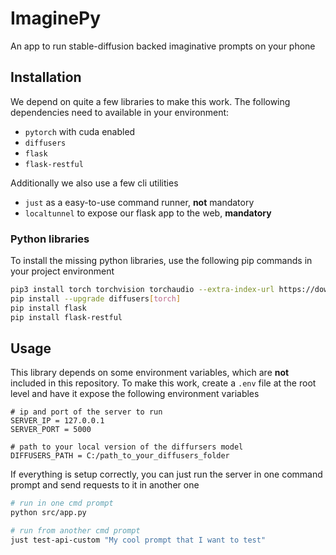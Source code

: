 # ImaginePy

An app to run stable-diffusion backed imaginative prompts on your phone

## Installation

We depend on quite a few libraries to make this work. The following dependencies need to available in your environment:

  - `pytorch` with cuda enabled
  - `diffusers`
  - `flask`
  - `flask-restful`

Additionally we also use a few cli utilities

  - `just` as a easy-to-use command runner, **not** mandatory
  - `localtunnel` to expose our flask app to the web, **mandatory**
  
### Python libraries

To install the missing python libraries, use the following pip commands in your project environment

```sh
pip3 install torch torchvision torchaudio --extra-index-url https://download.pytorch.org/whl/cu117
pip install --upgrade diffusers[torch]
pip install flask
pip install flask-restful
```
  
## Usage

This library depends on some environment variables, which are **not** included in this repository.
To make this work, create a `.env` file at the root level and have it expose the following environment variables

```dotenv
# ip and port of the server to run
SERVER_IP = 127.0.0.1
SERVER_PORT = 5000

# path to your local version of the diffursers model
DIFFUSERS_PATH = C:/path_to_your_diffusers_folder
``` 

If everything is setup correctly, you can just run the server in one command prompt and send requests to it in another one

```sh
# run in one cmd prompt
python src/app.py  

# run from another cmd prompt
just test-api-custom "My cool prompt that I want to test"
```
